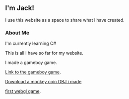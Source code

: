 ## I'm Jack!

I use this website as a space to share what i have created.

### About Me

I'm currently learning C#

This is all i have so far for my website.

I made a gameboy game.

<p><a href="./game.html">Link to the gameboy game</a>.</p>
<a href="./monkeycoin.obj">Download a monkey coin OBJ i made</a>
<p><a href="./ball/index.html">first webgl game</a>.</p>
